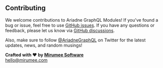 ## Contributing

We welcome contributions to Ariadne GraphQL Modules! If you've found a bug or issue, feel free to use [GitHub issues](https://github.com/mirumee/ariadne/issues). If you have any questions or feedback, please let us know via [GitHub discussions](https://github.com/mirumee/ariadne/discussions/).

Also, make sure to follow [@AriadneGraphQL](https://twitter.com/AriadneGraphQL) on Twitter for the latest updates, news, and random musings!

**Crafted with ❤️ by [Mirumee Software](http://mirumee.com)**  
hello@mirumee.com
